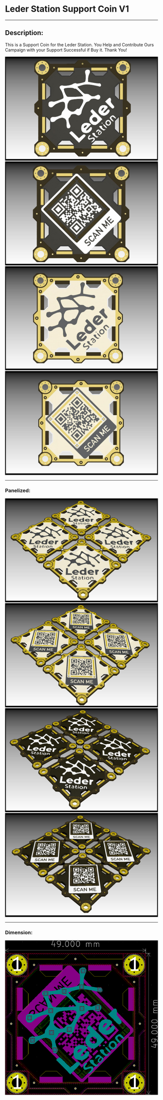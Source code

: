 # Leder Station Support Coin V1

---

## Description:

This is a Support Coin for the Leder Station. You Help and Contribute Ours Campaign with your Support Successful if Buy it. Thank You!

![](/img/1.jpg)
![](/img/2.jpg)
![](/img/3.jpg)
![](/img/4.jpg)

---

### Panelized:

![](/img/6.jpg)
![](/img/7.jpg)
![](/img/8.jpg)
![](/img/9.jpg)

---

### Dimension:

![](/img/5.jpg)
